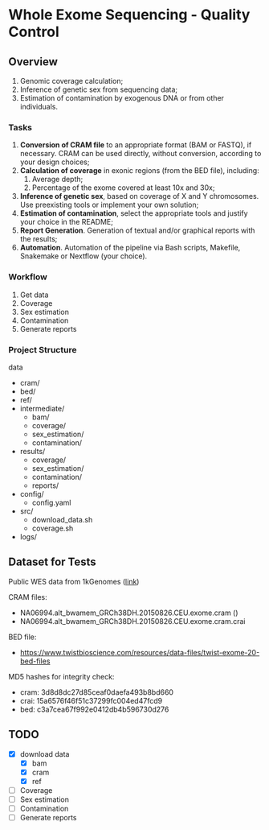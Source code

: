 # Whole Exome Sequencing - Quality Control

## Overview
1. ​Genomic coverage calculation;
2. ​Inference of genetic sex from sequencing data;
3. ​Estimation of contamination by exogenous DNA or from other individuals.

### Tasks
1. **Conversion of CRAM file** to an appropriate format (BAM or FASTQ), if necessary. CRAM can be used directly, without conversion, according to your design choices;
2. **Calculation of coverage** in exonic regions (from the BED file), including:
   1. Average depth;
   2. Percentage of the exome covered at least 10x and 30x;
3. **Inference of genetic sex**, based on coverage of X and Y chromosomes. Use preexisting tools or implement your own solution;
4. **Estimation of contamination**, select the appropriate tools and justify your choice in the README;
5. **Report Generation**. Generation of textual and/or graphical reports with the results;
6. **Automation**. Automation of the pipeline via Bash scripts, Makefile, Snakemake or Nextflow (your choice).

### Workflow
1. Get data
2. Coverage
3. Sex estimation
4. Contamination
5. Generate reports

### Project Structure
data
  - cram/
  - bed/
  - ref/
- intermediate/
  - bam/
  - coverage/
  - sex_estimation/
  - contamination/
- results/
  - coverage/
  - sex_estimation/
  - contamination/
  - reports/
- config/
  - config.yaml
- src/
  - download_data.sh
  - coverage.sh
- logs/

## Dataset for Tests
Public WES  data from 1kGenomes ([link](http://ftp.1000genomes.ebi.ac.uk/vol1/ftp/data_collections/1000_genomes_project/data/CEU/NA06994/exome_alignment/))

CRAM files:
- NA06994.alt_bwamem_GRCh38DH.20150826.CEU.exome.cram ()
- NA06994.alt_bwamem_GRCh38DH.20150826.CEU.exome.cram.crai​

BED file:
- https://www.twistbioscience.com/resources/data-files/twist-exome-20-bed-files ​

MD5 hashes for integrity check:
- cram: 3d8d8dc27d85ceaf0daefa493b8bd660
- crai: 15a6576f46f51c37299fc004ed47fcd9
- bed: c3a7cea67f992e0412db4b596730d276

## TODO
- [x] download data
  - [x] bam
  - [x] cram
  - [x] ref
- [ ] Coverage
- [ ] Sex estimation
- [ ] Contamination
- [ ] Generate reports